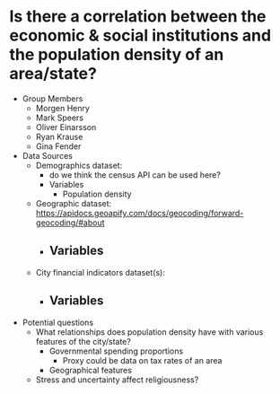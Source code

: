 # Is there a correlation between the economic & social institutions and the population density of an area/state?
- Group Members
	- Morgen Henry
	- Mark Speers
	- Oliver Einarsson
	- Ryan Krause
	- Gina Fender
- Data Sources
	- Demographics dataset: 
		- do we think the census API can be used here? 
		- Variables
			- Population density
	- Geographic dataset: https://apidocs.geoapify.com/docs/geocoding/forward-geocoding/#about
		- Variables
			- 
	- City financial indicators dataset(s): 
		- Variables
			- 
- Potential questions
	- What relationships does population density have with various features of the city/state?
		- Governmental spending proportions
			- Proxy could be data on tax rates of an area
		- Geographical features
	- Stress and uncertainty affect religiousness?